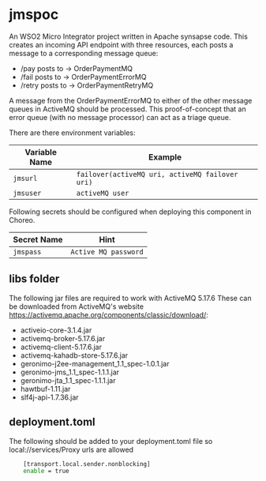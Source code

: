 # jmspoc

An WSO2 Micro Integrator project written in Apache synsapse code.
This creates an incoming API endpoint with three resources, each posts a message to a corresponding message queue:

* /pay posts to -> OrderPaymentMQ
* /fail posts to ->  OrderPaymentErrorMQ
* /retry posts to -> OrderPaymentRetryMQ

A message from the OrderPaymentErrorMQ to either of the other message queues in ActiveMQ should be processed.
This proof-of-concept that an error queue (with no message processor) can act as a triage queue.

There are there environment variables:

| Variable Name | Example |
| --- | --- |
| `jmsurl` | `failover(activeMQ uri, activeMQ failover uri)` |
| `jmsuser` | `activeMQ user` |

Following secrets should be configured when deploying this component in Choreo.

| Secret Name | Hint|
| --- |--- |
| `jmspass` | `Active MQ password` |

## libs folder

The following jar files are required to work with ActiveMQ 5.17.6
These can be downloaded from ActiveMQ's website <https://activemq.apache.org/components/classic/download/>:

* activeio-core-3.1.4.jar
* activemq-broker-5.17.6.jar
* activemq-client-5.17.6.jar
* activemq-kahadb-store-5.17.6.jar
* geronimo-j2ee-management_1.1_spec-1.0.1.jar
* geronimo-jms_1.1_spec-1.1.1.jar
* geronimo-jta_1.1_spec-1.1.1.jar
* hawtbuf-1.11.jar
* slf4j-api-1.7.36.jar

## deployment.toml

The following should be added to your deployment.toml file so local://services/Proxy urls are allowed

```bash
    [transport.local.sender.nonblocking]
    enable = true
```
